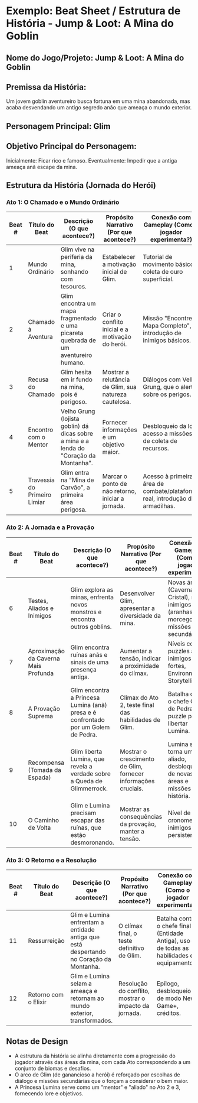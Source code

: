 # Exemplo: Beat Sheet / Estrutura de História - Jump & Loot: A Mina do Goblin

## Nome do Jogo/Projeto: Jump & Loot: A Mina do Goblin

## Premissa da História:
Um jovem goblin aventureiro busca fortuna em uma mina abandonada, mas acaba desvendando um antigo segredo anão que ameaça o mundo exterior.

## Personagem Principal: Glim

## Objetivo Principal do Personagem:
Inicialmente: Ficar rico e famoso.
Eventualmente: Impedir que a antiga ameaça anã escape da mina.

## Estrutura da História (Jornada do Herói)

### Ato 1: O Chamado e o Mundo Ordinário

| Beat # | Título do Beat | Descrição (O que acontece?) | Propósito Narrativo (Por que acontece?) | Conexão com Gameplay (Como o jogador experimenta?) |
|--------|----------------|-----------------------------|-----------------------------------------|---------------------------------------------------|
| 1      | Mundo Ordinário| Glim vive na periferia da mina, sonhando com tesouros. | Estabelecer a motivação inicial de Glim. | Tutorial de movimento básico, coleta de ouro superficial. |
| 2      | Chamado à Aventura | Glim encontra um mapa fragmentado e uma picareta quebrada de um aventureiro humano. | Criar o conflito inicial e a motivação do herói. | Missão "Encontre o Mapa Completo", introdução de inimigos básicos. |
| 3      | Recusa do Chamado | Glim hesita em ir fundo na mina, pois é perigoso. | Mostrar a relutância de Glim, sua natureza cautelosa. | Diálogos com Velho Grung, que o alerta sobre os perigos. |
| 4      | Encontro com o Mentor | Velho Grung (lojista goblin) dá dicas sobre a mina e a lenda do "Coração da Montanha". | Fornecer informações e um objetivo maior. | Desbloqueio da loja, acesso a missões de coleta de recursos. |
| 5      | Travessia do Primeiro Limiar | Glim entra na "Mina de Carvão", a primeira área perigosa. | Marcar o ponto de não retorno, iniciar a jornada. | Acesso à primeira área de combate/plataforma real, introdução de armadilhas. |

### Ato 2: A Jornada e a Provação

| Beat # | Título do Beat | Descrição (O que acontece?) | Propósito Narrativo (Por que acontece?) | Conexão com Gameplay (Como o jogador experimenta?) |
|--------|----------------|-----------------------------|-----------------------------------------|---------------------------------------------------|
| 6      | Testes, Aliados e Inimigos | Glim explora as minas, enfrenta novos monstros e encontra outros goblins. | Desenvolver Glim, apresentar a diversidade da mina. | Novas áreas (Cavernas de Cristal), novos inimigos (aranhas, morcegos), missões secundárias. |
| 7      | Aproximação da Caverna Mais Profunda | Glim encontra ruínas anãs e sinais de uma presença antiga. | Aumentar a tensão, indicar a proximidade do clímax. | Níveis com puzzles anões, inimigos mais fortes, Environmental Storytelling. |
| 8      | A Provação Suprema | Glim encontra a Princesa Lumina (anã) presa e é confrontado por um Golem de Pedra. | Clímax do Ato 2, teste final das habilidades de Glim. | Batalha contra o chefe Golem de Pedra, puzzle para libertar Lumina. |
| 9      | Recompensa (Tomada da Espada) | Glim liberta Lumina, que revela a verdade sobre a Queda de Glimmerrock. | Mostrar o crescimento de Glim, fornecer informações cruciais. | Lumina se torna um NPC aliado, desbloqueio de novas áreas e missões de história. |
| 10     | O Caminho de Volta | Glim e Lumina precisam escapar das ruínas, que estão desmoronando. | Mostrar as consequências da provação, manter a tensão. | Nível de fuga cronometrado, inimigos persistentes. |

### Ato 3: O Retorno e a Resolução

| Beat # | Título do Beat | Descrição (O que acontece?) | Propósito Narrativo (Por que acontece?) | Conexão com Gameplay (Como o jogador experimenta?) |
|--------|----------------|-----------------------------|-----------------------------------------|---------------------------------------------------|
| 11     | Ressurreição | Glim e Lumina enfrentam a entidade antiga que está despertando no Coração da Montanha. | O clímax final, o teste definitivo de Glim. | Batalha contra o chefe final (Entidade Antiga), uso de todas as habilidades e equipamentos. |
| 12     | Retorno com o Elixir | Glim e Lumina selam a ameaça e retornam ao mundo exterior, transformados. | Resolução do conflito, mostrar o impacto da jornada. | Epílogo, desbloqueio de modo New Game+, créditos. |

## Notas de Design
*   A estrutura da história se alinha diretamente com a progressão do jogador através das áreas da mina, com cada Ato correspondendo a um conjunto de biomas e desafios.
*   O arco de Glim (de ganancioso a herói) é reforçado por escolhas de diálogo e missões secundárias que o forçam a considerar o bem maior.
*   A Princesa Lumina serve como um "mentor" e "aliado" no Ato 2 e 3, fornecendo lore e objetivos.
